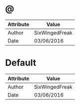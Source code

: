 # @
| Attribute | Value |
| ---  | ---     |
| Author | SixWingedFreak |
| Date | 03/06/2016 |
# Default
| Attribute | Value |
| ---  | ---     |
| Author | SixWingedFreak |
| Date | 03/06/2016 |
